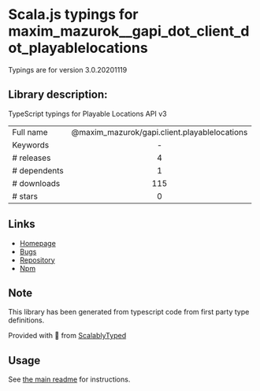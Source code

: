 
# Scala.js typings for maxim_mazurok__gapi_dot_client_dot_playablelocations

Typings are for version 3.0.20201119

## Library description:
TypeScript typings for Playable Locations API v3

|                    |                 |
| ------------------ | :-------------: |
| Full name          | @maxim_mazurok/gapi.client.playablelocations |
| Keywords           | - |
| # releases         | 4 |
| # dependents       | 1 |
| # downloads        | 115 |
| # stars            | 0 |

## Links
- [Homepage](https://github.com/Maxim-Mazurok/google-api-typings-generator#readme)
- [Bugs](https://github.com/Maxim-Mazurok/google-api-typings-generator/issues)
- [Repository](https://github.com/Maxim-Mazurok/google-api-typings-generator)
- [Npm](https://www.npmjs.com/package/%40maxim_mazurok%2Fgapi.client.playablelocations)
    


## Note
This library has been generated from typescript code from first party type definitions.

Provided with :purple_heart: from [ScalablyTyped](https://github.com/oyvindberg/ScalablyTyped)

## Usage
See [the main readme](../../readme.md) for instructions.


